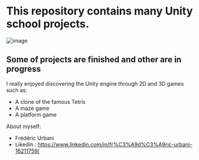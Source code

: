 # This repository contains many Unity school projects.
![image](https://github.com/user-attachments/assets/731492c1-e25b-4d04-9ce0-678ff0deba0b)

## Some of projects are finished and other are in progress
I really enjoyed discovering the Unity engine through 2D and 3D games such as:
- A clone of the famous Tetris
- A maze game
- A platform game

About myself:
- Frédéric Urbani
- LikedIn : https://www.linkedin.com/in/fr%C3%A9d%C3%A9ric-urbani-16211759/


